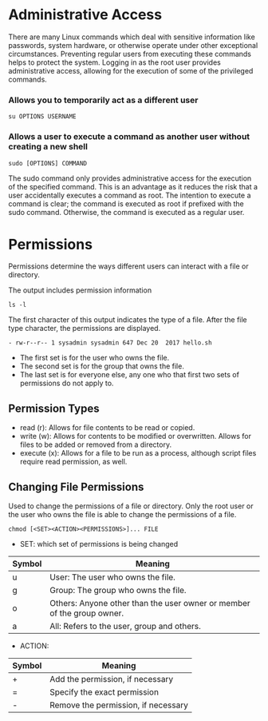 # Administrative Access

There are many Linux commands which deal with sensitive information like passwords, system hardware, or otherwise operate under other exceptional circumstances. Preventing regular users from executing these commands helps to protect the system. Logging in as the root user provides administrative access, allowing for the execution of some of the privileged commands.

### Allows you to temporarily act as a different user

```
su OPTIONS USERNAME
```
### Allows a user to execute a command as another user without creating a new shell

```
sudo [OPTIONS] COMMAND
```
The sudo command only provides administrative access for the execution of the specified command. This is an advantage as it reduces the risk that a user accidentally executes a command as root. The intention to execute a command is clear; the command is executed as root if prefixed with the sudo command. Otherwise, the command is executed as a regular user.

# Permissions

Permissions determine the ways different users can interact with a file or directory.

The output includes permission information
```
ls -l
```

The first character of this output indicates the type of a file. After the file type character, the permissions are displayed.

```
- rw-r--r-- 1 sysadmin sysadmin 647 Dec 20  2017 hello.sh
```
* The first set is for the user who owns the file.
* The second set is for the group that owns the file.
* The last set is for everyone else, any one who that first two sets of permissions do not apply to.


## Permission Types

* read (r): Allows for file contents to be read or copied.
* write (w): Allows for contents to be modified or overwritten. Allows for files to be added or removed from a directory.
* execute (x): Allows for a file to be run as a process, although script files require read permission, as well.

## Changing File Permissions

Used to change the permissions of a file or directory. Only the root user or the user who owns the file is able to change the permissions of a file.

```
chmod [<SET><ACTION><PERMISSIONS>]... FILE
```
* SET: which set of permissions is being changed

Symbol|	Meaning
--- | ---
u	   | User: The user who owns the file.
g	   | Group: The group who owns the file.
o	   | Others: Anyone other than the user owner or member of the group owner.
a	   | All: Refers to the user, group and others.

* ACTION: 

Symbol|	Meaning
--- | ---
+	|Add the permission, if necessary
=	|Specify the exact permission
-	|Remove the permission, if necessary

